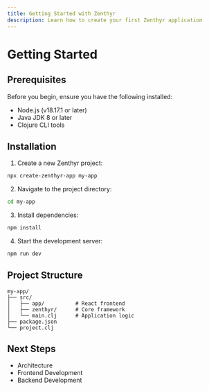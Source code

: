 ```yaml
---
title: Getting Started with Zenthyr
description: Learn how to create your first Zenthyr application
---
```


# Getting Started

## Prerequisites

Before you begin, ensure you have the following installed:
- Node.js (v18.17.1 or later)
- Java JDK 8 or later
- Clojure CLI tools

## Installation

1. Create a new Zenthyr project:
```bash
npx create-zenthyr-app my-app
```
2. Navigate to the project directory:
```bash
cd my-app
 ```

3. Install dependencies:
```bash
npm install
 ```

4. Start the development server:
```bash
npm run dev
 ```

## Project Structure
```plaintext
my-app/
├── src/
│   ├── app/          # React frontend
│   ├── zenthyr/      # Core framework
│   └── main.clj      # Application logic
├── package.json
└── project.clj
 ```

## Next Steps
- Architecture
- Frontend Development
- Backend Development

